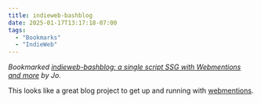 ```yaml
---
title: indieweb-bashblog
date: 2025-01-17T13:17:18-07:00
tags:
  - "Bookmarks"
  - "IndieWeb"
---
```


<div class="u-bookmark-of h-cite">
<p><i>Bookmarked <a class="u-url p-name" href="https://dead.garden/blog/indieweb-bashblog-a-single-script-ssg-with-webmentions-and-more.html">indieweb-bashblog: a single script SSG with Webmentions and more</a> by <span class="p-author">Jo</span>.</i></p>
</div>

<div class="e-content">
<p>This looks like a great blog project to get up and running with <a href="https://indieweb.org/Webmention">webmentions</a>.</p>
</div>
